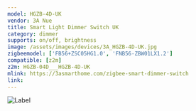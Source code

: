 ```yaml
---
model: HGZB-4D-UK
vendor: 3A Nue
title: Smart Light Dimmer Switch UK
category: dimmer
supports: on/off, brightness
image: /assets/images/devices/3A_HGZB-4D-UK.jpg
zigbeemodel: ['FB56+ZSC05HG1.0', 'FNB56-ZBW01LX1.2']
compatible: [z2m]
z2m: HGZB-04D___HGZB-4D-UK
mlink: https://3asmarthome.com/zigbee-smart-dimmer-switch
link:
---
```

![Label](/assets/images/devices/3A_HGZB-4D-UK_a.jpg)
